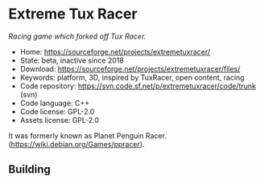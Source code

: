 # Extreme Tux Racer

_Racing game which forked off Tux Racer._

- Home: https://sourceforge.net/projects/extremetuxracer/
- State: beta, inactive since 2018
- Download: https://sourceforge.net/projects/extremetuxracer/files/
- Keywords: platform, 3D, inspired by TuxRacer, open content, racing
- Code repository: https://svn.code.sf.net/p/extremetuxracer/code/trunk (svn)
- Code language: C++
- Code license: GPL-2.0
- Assets license: GPL-2.0

It was formerly known as Planet Penguin Racer. (https://wiki.debian.org/Games/ppracer).

## Building
